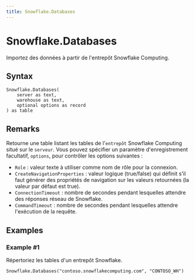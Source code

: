 ```yaml
---
title: Snowflake.Databases
---
```


# Snowflake.Databases


Importez des données à partir de l&#39;entrepôt Snowflake Computing.


## Syntax

```powerquery
Snowflake.Databases(
    server as text,
    warehouse as text,
    optional options as record
) as table
```


## Remarks

Retourne une table listant les tables de l'<code>entrepôt</code> Snowflake Computing situé sur le <code>serveur</code>. Vous pouvez spécifier un paramètre d'enregistrement facultatif, <code>options</code>, pour contrôler les options suivantes :<ul><li><code>Role</code> : valeur texte à utiliser comme nom de rôle pour la connexion.</li><li><code>CreateNavigationProperties</code> : valeur logique (true/false) qui définit s'il faut générer des propriétés de navigation sur les valeurs retournées (la valeur par défaut est true).</li><li><code>ConnectionTimeout</code> : nombre de secondes pendant lesquelles attendre des réponses réseau de Snowflake.</li><li><code>CommandTimeout</code> : nombre de secondes pendant lesquelles attendre l'exécution de la requête.</li></ul>    


## Examples

### Example #1 
Répertoriez les tables d&#39;un entrepôt Snowflake.
```powerquery
Snowflake.Databases("contoso.snowflakecomputing.com", "CONTOSO_WH")
```




